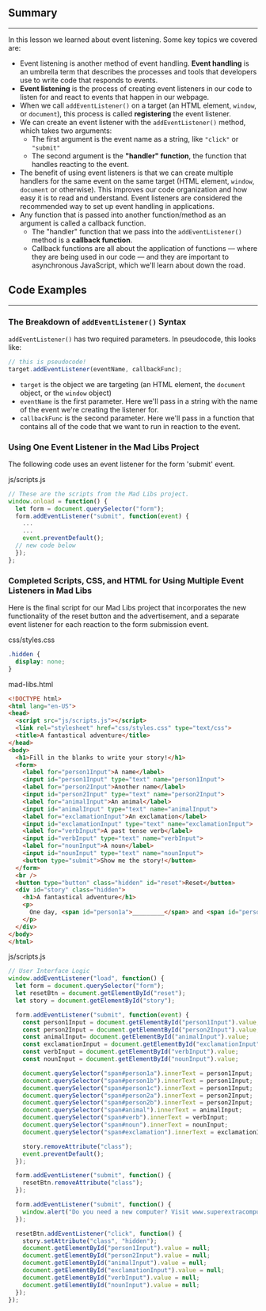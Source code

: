 ## Summary
---

In this lesson we learned about event listening. Some key topics we covered are:

* Event listening is another method of event handling. **Event handling** is an umbrella term that describes the processes and tools that developers use to write code that responds to events.
* **Event listening** is the process of creating event listeners in our code to listen for and react to events that happen in our webpage. 
* When we call `addEventListener()` on a target (an HTML element, `window`, or `document`), this process is called **registering** the event listener.
* We can create an event listener with the `addEventListener()` method, which takes two arguments:
  * The first argument is the event name as a string, like `"click"` or `"submit"`
  * The second argument is the **"handler" function**, the function that handles reacting to the event.
* The benefit of using event listeners is that we can create multiple handlers for the same event on the same target (HTML element, `window`, `document` or otherwise). This improves our code organization and how easy it is to read and understand. Event listeners are considered the recommended way to set up event handling in applications.
* Any function that is passed into another function/method as an argument is called a callback function. 
  * The "handler" function that we pass into the `addEventListener()` method is a **callback function**. 
  * Callback functions are all about the application of functions — where they are being used in our code — and they are important to asynchronous JavaScript, which we'll learn about down the road. 

## Code Examples
---

### The Breakdown of `addEventListener()` Syntax

`addEventListener()` has two required parameters. In pseudocode, this looks like:

```js
// this is pseudocode!
target.addEventListener(eventName, callbackFunc);
```

* `target` is the object we are targeting (an HTML element, the `document` object, or the `window` object)
* `eventName` is the first parameter. Here we'll pass in a string with the name of the event we're creating the listener for.
* `callbackFunc` is the second parameter. Here we'll pass in a function that contains all of the code that we want to run in reaction to the event. 

### Using One Event Listener in the Mad Libs Project

The following code uses an event listener for the form 'submit' event.

<div class="filename">js/scripts.js</div>

```javascript
// These are the scripts from the Mad Libs project.
window.onload = function() {
  let form = document.querySelector("form");
  form.addEventListener("submit", function(event) {
    ...
    ...
    event.preventDefault();
  // new code below  
  }); 
};
```

### Completed Scripts, CSS, and HTML for Using Multiple Event Listeners in Mad Libs

Here is the final script for our Mad Libs project that incorporates the new functionality of the reset button and the advertisement, and a separate event listener for each reaction to the form submission event. 

<div class="filename">css/styles.css</div>

```css
.hidden {
  display: none;
}
```

<div class="filename">mad-libs.html</div>

```html
<!DOCTYPE html>
<html lang="en-US">
<head>
  <script src="js/scripts.js"></script>
  <link rel="stylesheet" href="css/styles.css" type="text/css">
  <title>A fantastical adventure</title>
</head>
<body>
  <h1>Fill in the blanks to write your story!</h1>
  <form>
    <label for="person1Input">A name</label>
    <input id="person1Input" type="text" name="person1Input">
    <label for="person2Input">Another name</label>
    <input id="person2Input" type="text" name="person2Input">
    <label for="animalInput">An animal</label>
    <input id="animalInput" type="text" name="animalInput">
    <label for="exclamationInput">An exclamation</label>
    <input id="exclamationInput" type="text" name="exclamationInput">
    <label for="verbInput">A past tense verb</label>
    <input id="verbInput" type="text" name="verbInput">
    <label for="nounInput">A noun</label>
    <input id="nounInput" type="text" name="nounInput">
    <button type="submit">Show me the story!</button>
  </form>
  <br />
  <button type="button" class="hidden" id="reset">Reset</button>  
  <div id="story" class="hidden">
    <h1>A fantastical adventure</h1>
    <p>
      One day, <span id="person1a">_________</span> and <span id="person2a">_________</span> were walking through the woods, when suddenly a giant <span id="animal">_________</span> appeared. "<span id="exclamation">_________</span>", <span id="person1b">_________</span> cried. The two of them <span id="verb">_________</span> as quickly possible, and when they were safe, <span id="person1c">_________</span> and <span id="person2b">_________</span> gave each other a giant <span id="noun">_________</span>.
    </p>
  </div>
</body>
</html>
```

<div class="filename">js/scripts.js</div>

```javascript
// User Interface Logic
window.addEventListener("load", function() {
  let form = document.querySelector("form");
  let resetBtn = document.getElementById("reset");
  let story = document.getElementById("story");

  form.addEventListener("submit", function(event) {
    const person1Input = document.getElementById("person1Input").value;
    const person2Input = document.getElementById("person2Input").value;
    const animalInput= document.getElementById("animalInput").value;
    const exclamationInput = document.getElementById("exclamationInput").value;
    const verbInput = document.getElementById("verbInput").value;
    const nounInput = document.getElementById("nounInput").value;

    document.querySelector("span#person1a").innerText = person1Input;
    document.querySelector("span#person1b").innerText = person1Input;
    document.querySelector("span#person1c").innerText = person1Input;
    document.querySelector("span#person2a").innerText = person2Input;
    document.querySelector("span#person2b").innerText = person2Input;
    document.querySelector("span#animal").innerText = animalInput;
    document.querySelector("span#verb").innerText = verbInput;
    document.querySelector("span#noun").innerText = nounInput;
    document.querySelector("span#exclamation").innerText = exclamationInput;

    story.removeAttribute("class");
    event.preventDefault();
  });

  form.addEventListener("submit", function() {
    resetBtn.removeAttribute("class");
  }); 

  form.addEventListener("submit", function() {
    window.alert("Do you need a new computer? Visit www.superextracomputersales.com to find the best deals!");
  }); 

  resetBtn.addEventListener("click", function() {
    story.setAttribute("class", "hidden");
    document.getElementById("person1Input").value = null;
    document.getElementById("person2Input").value = null;
    document.getElementById("animalInput").value = null;
    document.getElementById("exclamationInput").value = null;
    document.getElementById("verbInput").value = null;
    document.getElementById("nounInput").value = null;
  });
});
```
